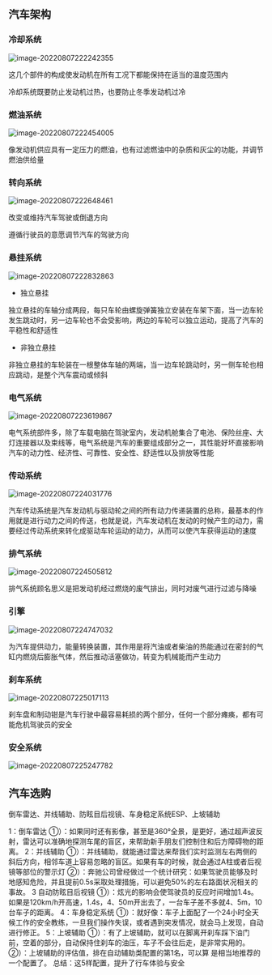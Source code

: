 ## 汽车架构

### 冷却系统

![image-20220807222242355](index.assets/image-20220807222242355.png) 

这几个部件的构成使发动机在所有工况下都能保持在适当的温度范围内

冷却系统既要防止发动机过热，也要防止冬季发动机过冷

### 燃油系统

![image-20220807222454005](index.assets/image-20220807222454005.png) 

像发动机供应具有一定压力的燃油，也有过滤燃油中的杂质和灰尘的功能，并调节燃油供给量

### 转向系统

![image-20220807222648461](index.assets/image-20220807222648461.png) 

改变或维持汽车驾驶或倒退方向

遵循行驶员的意愿调节汽车的驾驶方向

### 悬挂系统

![image-20220807222832863](index.assets/image-20220807222832863.png) 

* 独立悬挂

独立悬挂的车轴分成两段，每只车轮由螺旋弹簧独立安装在车架下面，当一边车轮发生跳动时，另一边车轮也不会受影响，两边的车轮可以独立运动，提高了汽车的平稳性和舒适性

* 非独立悬挂

非独立悬挂的车轮装在一根整体车轴的两端，当一边车轮跳动时，另一侧车轮也相应跳动，是整个汽车震动或倾斜

### 电气系统

![image-20220807223619867](index.assets/image-20220807223619867.png) 

电气系统部件多，除了车载电脑在驾驶室内，发动机舱集合了电池、保险丝座、大灯连接器以及束线等，电气系统是汽车的重要组成部分之一，其性能好坏直接影响汽车的动力性、经济性、可靠性、安全性、舒适性以及排放等性能

### 传动系统

![image-20220807224031776](index.assets/image-20220807224031776.png) 

汽车传动系统是汽车发动机与驱动轮之间的所有动力传递装置的总称，最基本的作用就是进行动力之间的传送，也就是说，汽车发动机在发动的时候产生的动力，需要经过传动系统来转化成驱动车轮运动的动力，从而可以使汽车获得运动的速度

### 排气系统

![image-20220807224505812](index.assets/image-20220807224505812.png) 

排气系统顾名思义是把发动机经过燃烧的废气排出，同时对废气进行过滤与降噪

### 引擎

![image-20220807224747032](index.assets/image-20220807224747032.png) 

 为汽车提供动力，能量转换装置，其作用是将汽油或者柴油的热能通过在密封的气缸内燃烧后膨胀气体，然后推动活塞做功，转变为机械能而产生动力

### 刹车系统

![image-20220807225017113](index.assets/image-20220807225017113.png) 

刹车盘和制动钳是汽车行驶中最容易耗损的两个部分，任何一个部分瘫痪，都有可能危机驾驶员的安全

### 安全系统

![image-20220807225247782](index.assets/image-20220807225247782.png) 

## 汽车选购

倒车雷达、并线辅助、防眩目后视镜、车身稳定系统ESP、上坡辅助

1：倒车雷达
①）：如果同时还有影像，甚至是360°全景，是更好，通过超声波反射，雷达可以准确地探测车尾的盲区，来帮助新手朋友们控制住和后方障碍物的距离。
2：并线辅助
①）：并线辅助，就能通过雷达来帮我们实时监测左右两侧的斜后方向，相邻车道上容易忽略的盲区。如果有车的时候，就会通过A柱或者后视镜等部位的警示灯
②）：奔驰公司曾经做过一个统计研究：如果驾驶员能够及时地感知危险，并且提前0.5s采取处理措施，可以避免50%的左右路面状况相关的事故。
3 自动防眩目后视镜
①）：炫光的影响会使驾驶员的反应时间增加1.4s。如果是120km/h开高速，1.4s，4、50m开出去了，一台车子差不多就4、5m，10台车子的距离。
4：车身稳定系统
①）：就好像：车子上面配了一个24小时全天候工作的安全教练，一旦我们操作失误，或者遇到突发情况，就会马上发现，自动进行修正。
5：上坡辅助
①）：有了上坡辅助，就可以在脚离开刹车踩下油门前，空着的部分，自动保持住刹车的油压，车子不会往后走，是非常实用的。
②）：上坡辅助的评估值，排在自动辅助类配置的第1名，可以算 是相当地推荐的一个配置了。
总结：这5样配置，提升了行车体验与安全